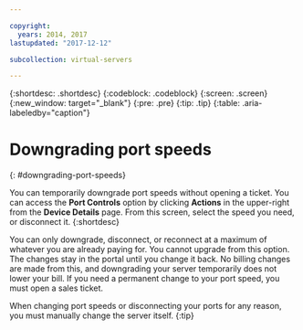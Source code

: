 ```yaml
---

copyright:
  years: 2014, 2017
lastupdated: "2017-12-12"

subcollection: virtual-servers

---
```


{:shortdesc: .shortdesc}
{:codeblock: .codeblock}
{:screen: .screen}
{:new_window: target="_blank"}
{:pre: .pre}
{:tip: .tip}
{:table: .aria-labeledby="caption"}

# Downgrading port speeds
{: #downgrading-port-speeds}

You can temporarily downgrade port speeds without opening a ticket. You can access the **Port Controls** option by clicking **Actions** in the upper-right from the **Device Details** page. From this screen, select the speed you need, or disconnect it.
{:shortdesc}

You can only downgrade, disconnect, or reconnect at a maximum of whatever you are already paying for. You cannot upgrade from this option. The changes stay in the portal until you change it back. No billing changes are made from this, and downgrading your server temporarily does not lower your bill. If you need a permanent change to your port speed, you must open a sales ticket.

When changing port speeds or disconnecting your ports for any reason, you must manually change the server itself.
{:tip}
